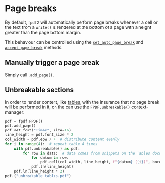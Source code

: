 # Page breaks #

By default, `fpdf2` will automatically perform page breaks whenever a cell or
the text from a `write()` is rendered at the bottom of a page with a height
greater than the page bottom margin.

This behaviour can be controlled using the
[`set_auto_page_break`](fpdf/fpdf.html#fpdf.fpdf.FPDF.set_auto_page_break)
and
[`accept_page_break`](fpdf/fpdf.html#fpdf.fpdf.FPDF.accept_page_break)
methods.


## Manually trigger a page break ##

Simply call `.add_page()`.


## Unbreakable sections ##

In order to render content, like [tables](Tables.md),
with the insurance that no page break will be performed in it,
on the can use the `FPDF.unbreakable()` context-manager:

```python
pdf = fpdf.FPDF()
pdf.add_page()
pdf.set_font("Times", size=16)
line_height = pdf.font_size * 2
col_width = pdf.epw / 4  # distribute content evenly
for i in range(4):  # repeat table 4 times
    with pdf.unbreakable() as pdf:
        for row in data:  # data comes from snippets on the Tables documentation page
            for datum in row:
                pdf.cell(col_width, line_height, f"{datum} ({i})", border=1)
            pdf.ln(line_height)
    pdf.ln(line_height * 2)
pdf.("unbreakable_tables.pdf")
```
